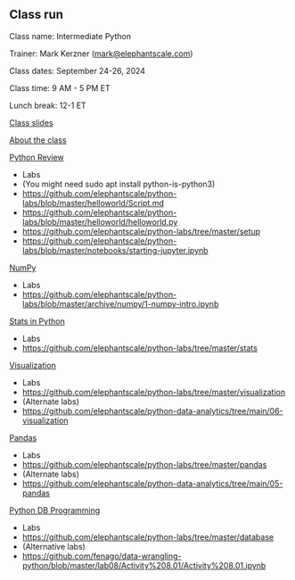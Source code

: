 Class run
----------

Class name: Intermediate Python

Trainer: Mark Kerzner (mark@elephantscale.com)

Class dates: September 24-26, 2024

Class time: 9 AM - 5 PM ET

Lunch break: 12-1 ET

[Class slides](https://github.com/elephantscale/python-labs/tree/master/slides)

[About the class](https://github.com/elephantscale/python-labs/blob/master/slides/01__About-Intermediate-Python-Class.pptx)

[Python Review](https://github.com/elephantscale/python-labs/blob/master/slides/03__PYTHON-Intro.pptx)

* Labs
* (You might need sudo apt install python-is-python3)
* https://github.com/elephantscale/python-labs/blob/master/helloworld/Script.md
* https://github.com/elephantscale/python-labs/blob/master/helloworld/helloworld.py
* https://github.com/elephantscale/python-labs/tree/master/setup
* https://github.com/elephantscale/python-labs/blob/master/notebooks/starting-jupyter.ipynb

[NumPy](https://github.com/elephantscale/python-labs/blob/master/slides/12__PYTHON-NumPy.pptx)
* Labs
* https://github.com/elephantscale/python-labs/blob/master/archive/numpy/1-numpy-intro.ipynb

[Stats in Python](https://github.com/fenago/Statistics-for-Data-Science-using-Python)
* Labs
* https://github.com/elephantscale/python-labs/tree/master/stats

[Visualization](https://github.com/elephantscale/python-labs/blob/master/slides/14__PYTHON-Visualization.pptx)
* Labs
* https://github.com/elephantscale/python-labs/tree/master/visualization
* (Alternate labs)
* https://github.com/elephantscale/python-data-analytics/tree/main/06-visualization

[Pandas](https://github.com/elephantscale/python-labs/blob/master/slides/13__PYTHON-Pandas.pptx)
* Labs
* https://github.com/elephantscale/python-labs/tree/master/pandas
* (Alternate labs)
* https://github.com/elephantscale/python-data-analytics/tree/main/05-pandas

[Python DB Programming](https://github.com/elephantscale/python-labs/blob/master/slides/07__PYTHON-Database.pptx)
* Labs
* https://github.com/elephantscale/python-labs/tree/master/database
* (Alternative labs)
* https://github.com/fenago/data-wrangling-python/blob/master/lab08/Activity%208.01/Activity%208.01.ipynb


